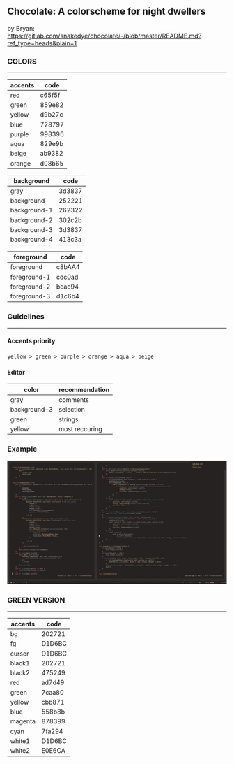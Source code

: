 ## Chocolate: A colorscheme for night dwellers

by Bryan: https://gitlab.com/snakedye/chocolate/-/blob/master/README.md?ref_type=heads&plain=1

### COLORS
<hr>

|	accents	|	code	|
|-----------|-----------|
|	red		|	c65f5f	|
|	green	|	859e82	|
|	yellow	|	d9b27c	|
|	blue	|	728797	|
|	purple	|	998396	|
|	aqua	|	829e9b	|
|	beige	|	ab9382	|
|	orange	|	d08b65	|


|	background		|	code	|
|-------------------|-----------|
|	gray			|	3d3837	|
|	background		|	252221	|
|	background-1	|	262322	|
|	background-2	|	302c2b	|
|	background-3	|	3d3837	|
|	background-4	|	413c3a	|


|	foreground		|	code	|
|-------------------|-----------|
|	foreground		|	c8bAA4	|
|	foreground-1	|	cdc0ad	|
|	foreground-2	|	beae94	|
|	foreground-3	|	d1c6b4	|


### Guidelines
<hr>

#### Accents priority

`yellow > green > purple > orange > aqua > beige`


#### Editor

|	color			|	recommendation			|
|-------------------|---------------------------|
|	gray			|	comments				|
|	background-3	|	selection				|
|	green			|	strings					|
|	yellow			|	most reccuring			|


### Example

![desktop](./desktop.png)


### GREEN VERSION
<hr>

|	accents	|	code	|
|-----------|-----------|
|	bg		|	202721	|
|	fg		|	D1D6BC	|
|	cursor		|	D1D6BC	|
|	black1		|	202721	|
|	black2		|	475249	|
|	red		|	ad7d49	|
|	green		|	7caa80	|
|	yellow		|	cbb871	|
|	blue		|	558b8b	|
|	magenta		|	878399	|
|	cyan		|	7fa294	|
|	white1		|	D1D6BC	|
|	white2		|	E0E6CA	|
